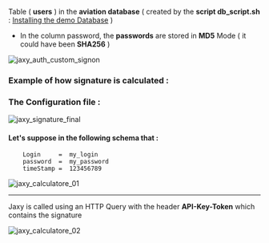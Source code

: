 

Table ( **users** ) in the **aviation database** ( created by the **script db_script.sh** : 
 [ Installing the demo Database](https://github.com/rac021/Jaxy/tree/master/jaxy/demo/00_db-script) ) 

- In the column password, the **passwords** are stored in **MD5** Mode ( it could have been **SHA256** )

![jaxy_auth_custom_signon](https://user-images.githubusercontent.com/7684497/50670242-9048a080-0fca-11e9-85d5-5149f199deac.png)


### Example of how signature is calculated :


### The Configuration file :  

![jaxy_signature_final](https://user-images.githubusercontent.com/7684497/50673350-592fba80-0fdd-11e9-9156-e87e6c6839ef.png)


#### Let's suppose in the following schema that :

  ``` 
      Login     =  my_login    
      password  =  my_password 
      timeStamp =  123456789   
  ```


![jaxy_calculatore_01](https://user-images.githubusercontent.com/7684497/50697489-a72ad980-1042-11e9-891f-b814506b8a91.jpg)


-----------------------------------------------------------

Jaxy is called using an HTTP Query with the header **API-Key-Token** which contains the signature 

![jaxy_calculatore_02](https://user-images.githubusercontent.com/7684497/50697672-2fa97a00-1043-11e9-9314-324264611c1d.jpg)
